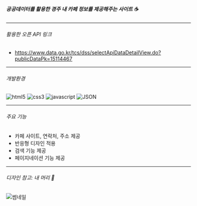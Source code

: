 ##### 공공데이터를 활용한 경주 내 카페 정보를 제공해주는 사이트 ☕️

---

###### 활용한 오픈 API 링크

- https://www.data.go.kr/tcs/dss/selectApiDataDetailView.do?publicDataPk=15114467

---

###### 개발환경

![html5](https://img.shields.io/badge/html5-222222.svg?&style=for-the-badge&logo=html5&logoColor=ffffff)
![css3](https://img.shields.io/badge/css3-222222.svg?&style=for-the-badge&logo=css3&logoColor=ffffff)
![javascript](https://img.shields.io/badge/javascript-222222.svg?&style=for-the-badge&logo=javascript&logoColor=ffffff)
![JSON](https://img.shields.io/badge/json-222222.svg?&style=for-the-badge&logo=json&logoColor=ffffff)

---

###### 주요 기능

- 카페 사이트, 연락처, 주소 제공
- 반응형 디자인 적용
- 검색 기능 제공
- 페이지네이션 기능 제공

---

###### 디자인 참고: 내 머리 🧠

![썸네일](./img/index.png)
